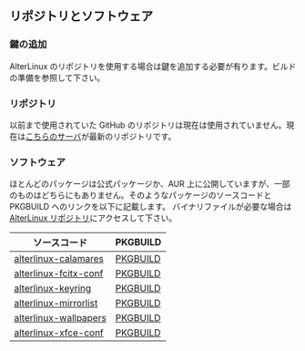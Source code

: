 ## リポジトリとソフトウェア

### 鍵の追加

AlterLinux のリポジトリを使用する場合は鍵を追加する必要が有ります。ビルドの準備を参照して下さい。

### リポジトリ

以前まで使用されていた GitHub のリポジトリは現在は使用されていません。現在は[こちらのサーバ](https://clappdon.work/repo/)が最新のリポジトリです。

### ソフトウェア

ほとんどのパッケージは公式パッケージか、AUR 上に公開していますが、一部のものはどちらにもありません。そのようなパッケージのソースコードと PKGBUILD へのリンクを以下に記載します。
バイナリファイルが必要な場合は[AlterLinux リポジトリ](https://clappdon.work/repo/alter-stable/x86_64/)にアクセスして下さい。

| ソースコード                                                                                                         | PKGBUILD                                                                                                |
| -------------------------------------------------------------------------------------------------------------------- | ------------------------------------------------------------------------------------------------------- |
| [alterlinux-calamares](https://github.com/FascodeNet/alterlinux-calamares)                                           | [PKGBUILD](https://github.com/FascodeNet/alterlinux-pkgbuilds/tree/master/stable/alterlinux-calamares)  |
| [alterlinux-fcitx-conf](https://github.com/FascodeNet/alterlinux-fcitx-conf)                                         | [PKGBUILD](https://github.com/FascodeNet/alterlinux-pkgbuilds/tree/master/stable/alterlinux-fcitx-conf) |
| [alterlinux-keyring](https://github.com/FascodeNet/alterlinux-keyring)                                               | [PKGBUILD](https://github.com/FascodeNet/alterlinux-pkgbuilds/tree/master/stable/alterlinux-keyring)    |
| [alterlinux-mirrorlist](https://github.com/FascodeNet/alterlinux-pkgbuilds/tree/master/stable/alterlinux-mirrorlist) | [PKGBUILD](https://github.com/FascodeNet/alterlinux-pkgbuilds/tree/master/stable/alterlinux-mirrorlist) |
| [alterlinux-wallpapers](https://github.com/FascodeNet/alterlinux-pkgbuilds/tree/master/stable/alterlinux-wallpapers) | [PKGBUILD](https://github.com/FascodeNet/alterlinux-pkgbuilds/tree/master/stable/alterlinux-wallpapers) |
| [alterlinux-xfce-conf](https://github.com/FascodeNet/alterlinux-xfce-conf)                                           | [PKGBUILD](https://github.com/FascodeNet/alterlinux-pkgbuilds/tree/master/stable/alterlinux-xfce-conf)  |
